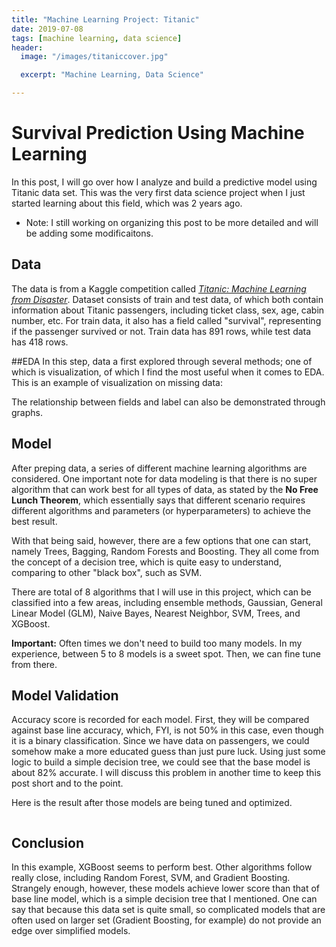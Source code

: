 ```yaml
---
title: "Machine Learning Project: Titanic"
date: 2019-07-08
tags: [machine learning, data science]
header:
  image: "/images/titaniccover.jpg"

  excerpt: "Machine Learning, Data Science"

---
```


# Survival Prediction Using Machine Learning

In this post, I will go over how I analyze and build a predictive model using Titanic data set. This was the very first data science project when I just started learning about this field, which was 2 years ago.
* Note: I still working on organizing this post to be more detailed and will be adding some modificaitons.  

## Data
The data is from a Kaggle competition called [*Titanic: Machine Learning from Disaster*](https://www.kaggle.com/c/titanic/overview).
Dataset consists of train and test data, of which both contain information about Titanic passengers, including ticket class, sex, age, cabin number, etc. For train data, it also has a field called "survival", representing if the passenger survived or not. Train data has 891 rows, while test data has 418 rows.

##EDA
In this step, data a first explored through several methods; one of which is visualization, of which I find the most useful when it comes to EDA. This is an example of visualization on missing data:
<img src="{{ site.url }}{{ site.baseurl }}/images/titanic/missingdata.jpg" alt="">

The relationship between fields and label can also be demonstrated through graphs.
<img src="{{ site.url }}{{ site.baseurl }}/images/titanic/embark.jpg" alt="">
<img src="{{ site.url }}{{ site.baseurl }}/images/titanic/age.jpg" alt="">

## Model
After preping data, a series of different machine learning algorithms are considered.
One important note for data modeling is that there is no super algorithm that can work best for all types of data, as stated by the **No Free Lunch Theorem**, which essentially says that different scenario requires different algorithms and parameters (or hyperparameters) to achieve the best result.

With that being said, however, there are a few options that one can start, namely Trees, Bagging, Random Forests and Boosting. They all come from the concept of a decision tree, which is quite easy to understand, comparing to other "black box", such as SVM.

There are total of 8 algorithms that I will use in this project, which can be classified into a few areas, including ensemble methods, Gaussian, General Linear Model (GLM), Naive Bayes, Nearest Neighbor, SVM, Trees, and XGBoost.

**Important:** Often times we don't need to build too many models. In my experience, between 5 to 8 models is a sweet spot. Then, we can fine tune from there.

## Model Validation

Accuracy score is recorded for each model. First, they will be compared against base line accuracy, which, FYI, is not 50% in this case, even though it is a binary classification. Since we have data on passengers, we could somehow make a more educated guess than just pure luck. Using just some logic to build a simple decision tree, we could see that the base model is about 82% accurate. I will discuss this problem in another time to keep this post short and to the point.

Here is the result after those models are being tuned and optimized.

<img src="{{ site.url }}{{ site.baseurl }}/images/titanic/MLAscore.jpg" alt="">

## Conclusion
In this example, XGBoost seems to perform best. Other algorithms follow really close, including Random Forest, SVM, and Gradient Boosting.
Strangely enough, however, these models achieve lower score than that of base line model, which is a simple decision tree that I mentioned. One can say that because this data set is quite small, so complicated models that are often used on larger set (Gradient Boosting, for example) do not provide an edge over simplified models.
